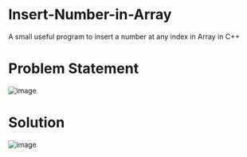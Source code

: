 # Insert-Number-in-Array
A small useful program to insert a number at any index in Array in C++

# Problem Statement
![image](https://github.com/SaadARazzaq/Insert-Number-in-Array/assets/123338307/37748b20-e7ea-4a8a-92e9-1bc7e9237f54)

# Solution
![image](https://github.com/SaadARazzaq/Insert-Number-in-Array/assets/123338307/9b3c71a4-59c4-4633-9712-fdc49e6d808e)
